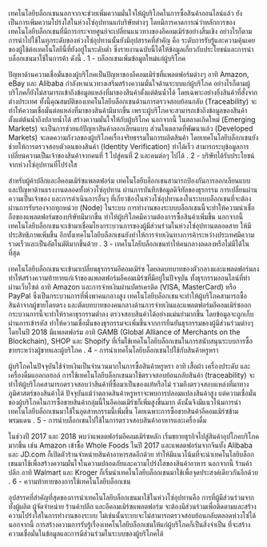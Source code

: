 เทคโนโลยีบล็อกเชนนอกจากจะช่วยเพิ่มความมั่นใจให้ผู้บริโภคในการซื้อสินค้าออนไลน์แล้ว ยังเป็นการเพิ่มความโปร่งใสในห่วงโซ่อุปทานแก่บริษัทต่างๆ โดยมีการคาดการณ์ว่าหลักการของเทคโนโลยีบล็อกเชนที่มีการกระจายศูนย์จะเปลี่ยนแนวทางของอีคอมเมิร์ซอย่างสิ้นเชิง อย่างไรก็ตาม การนำไปใช้ในทุกระดับของห่วงโซ่อุปทานนั้นยังมีอุปสรรคที่สำคัญ คือ ระดับการรับรู้และความคุ้นเคยของผู้ใช้ต่อเทคโนโลยีนี้ที่ยังอยู่ในระดับต่ำ ซึ่งรายงานฉบับนี้ได้ให้ข้อมูลเกี่ยวกับประโยชน์และการนำบล็อกเชนมาใช้ในการค้า ดังนี้
.
1 - บล็อกเชนเพิ่มข้อมูลใหม่แก่ผู้บริโภค

ปัญหาด้านความเชื่อมั่นของผู้บริโภคเป็นปัญหาของอีคอมเมิร์ซที่แพลตฟอร์มต่างๆ อาทิ Amazon, eBay และ Alibaba กำลังหาแนวทางเสริมสร้างความมั่นใจด้านระบบแก่ผู้บริโภค อย่างไรก็ตามผู้บริโภคก็ยังไม่สามารถเข้าถึงข้อมูลแหล่งที่มาของสินค้าตั้งแต่ต้นน้ำได้ โดยเฉพาะอย่างยิ่งสินค้าที่สั่งจากต่างประเทศ ทั้งนี้คุณสมบัติของเทคโนโลยีบล็อกเชนด้านการตรวจสอบย้อนกลับ (Traceability) จะทำให้ความเชื่อมั่นต่อแหล่งที่มาของสินค้ามีมากขึ้น เพราะผู้บริโภคจะสามารถเข้าถึงข้อมูลของสินค้าตั้งแต่ต้นน้ำถึงปลายน้ำได้ สร้างความมั่นใจให้กับผู้บริโภค นอกจากนี้ ในตลาดเกิดใหม่ (Emerging Markets) จะเป็นการช่วยแก้ปัญหาสินค้าลอกเลียนแบบ ส่วนในตลาดที่พัฒนาแล้ว (Developed Markets) จะลดความกังวลของผู้บริโภคเรื่องจริยธรรมในการผลิตสินค้า โดยเทคโนโลยีบล็อกเชนยังช่วยให้การตรวจสอบตัวตนของสินค้า (Identity Verification) ทำได้เร็ว สามารถระบุข้อมูลการเปลี่ยนความเป็นเจ้าของสินค้าจากคนที่ 1 ไปสู่คนที่ 2 และคนต่อๆ ไปได้
.
2 - บริษัทได้รับประโยชน์จากห่วงโซ่อุปทานที่โปร่งใส

สำหรับผู้ค้าปลีกและอีคอมเมิร์ซแพลตฟอร์ม เทคโนโลยีบล็อกเชนสามารถป้องกันการลอกเลียนแบบ และปัญหาด้านแรงงานตลอดทั้งห่วงโซ่อุปทาน ผ่านการบันทึกข้อมูลดิจิทัลของธุรกรรม การเปลี่ยนผ่านความเป็นเจ้าของ และการดำเนินการอื่นๆ ที่เกี่ยวข้องในห่วงโซ่อุปทานลงในระบบบล็อกเชนที่จะต้องผ่านการรับรองจากทุกหน่วย (Node) ในระบบ การทำงานของระบบบล็อกเชนนี้จะทำให้ความน่าเชื่อถือของแพลตฟอร์มของบริษัทมีมากขึ้น ทำให้ผู้บริโภคมีความต้องการซื้อสินค้าเพิ่มขึ้น นอกจากนี้เทคโนโลยีบล็อกเชนจะเข้ามาเชื่อมโยงกระบวนการของผู้มีส่วนร่วมในห่วงโซ่อุปทานตลอดสาย ให้มีประสิทธิภาพเพิ่มขึ้น อีกทั้งเทคโนโลยีบล็อกเชนยังทำให้การจ่ายเงินทางการค้าระหว่างประเทศมีความรวดเร็วและเป็นอัตโนมัติมากขึ้นด้วย
.
3 - เทคโนโลยีบล็อกเชนทำให้คนกลางลดลงหรือไม่มีได้ในที่สุด

เทคโนโลยีบล็อกเชนจะเข้ามาเปลี่ยนธุรกรรมอีคอมเมิร์ซ โดยลดบทบาทของตัวกลางและแพลตฟอร์มลง ทำให้สร้างความท้าทายแก่เจ้าของแพลตฟอร์มอีคอมเมิร์ซที่มีอยู่ในปัจจุบัน ทั้งธุรกรรมออนไลน์ที่ทำผ่านเว็บไซต์ อาทิ Amazon และการจ่ายเงินผ่านบัตรเครติด (VISA, MasterCard) หรือ PayPal ซึ่งเป็นกระบวนการที่พึ่งพาคนกลางสูง เทคโนโลยีบล็อกเชนจะทำให้ผู้บริโภคสามารถซื้อสินค้าจากผู้ขายโดยตรง และตัดบทบาทของคนกลางด้านการจ่ายเงินและแพลตฟอร์มอีคอมเมิร์ซออก กระบวนการนี้จะทำให้ราคาธุรกรรมต่ำลง ตรวจสอบสินค้าได้อย่างแม่นยำมากขึ้น โดยข้อมูลจะถูกเก็บผ่านการเข้ารหัส ทำให้ความเชื่อมั่นของธุรกรรมจะเพิ่มขึ้นจากการยืนยันธุรกรรมของผู้มีส่วนร่วมต่างๆ โดยในปี 2018 มีแพลตฟอร์ม อาทิ GAMB (Global Alliance of Merchants on the Blockchain), SHOP และ Shopify ที่เริ่มใช้เทคโนโลยีบล็อกเชนในการสนับสนุนระบบการซื้อขายระหว่างผู้ขายและผู้บริโภค
.
4 - การนำเทคโนโลยีบล็อกเชนไปใช้กับสินค้าหรูหรา

ผู้บริโภคในปัจจุบันใช้จ่ายเงินเป็นจำนวนมากในการซื้อสินค้าหรูหรา อาทิ เสื้อผ้า เครื่องประดับ และเครื่องดื่มแอลกอฮอล์ การใช้เทคโนโลยีบล็อกเชนมาใช้ตรวจสอบย้อนกลับสินค้า (traceability) จะทำให้ผู้บริโภคสามารถตรวจสอบว่าสินค้าที่ซื้อมาเป็นของแท้หรือไม่ รวมถึงตรวจสอบแหล่งที่มาทางภูมิศาสตร์ของสินค้าได้ ปัจจุบันแม้ว่าตลาดสินค้าหรูหราจะพบการปลอมแปลงสินค้าสูง แต่ความเชื่อมั่นของผู้บริโภคในการซื้อขายสินค้ากลุ่มนี้ในอีคอมเมิร์ซก็เพิ่มสูงขึ้นมาก ดังนั้นจึงมีแนวโน้มการนำเทคโนโลยีบล็อกเชนมาใช้ในอุตสาหกรรมนี้เพิ่มขึ้น โดยเฉพาะการซื้อขายสินค้าอีคอมเมิร์ซข้ามพรมแดน
.
5 - การนำบล็อกเชนไปใช้ในการตรวจสอบสินค้าอาหารและเครื่องดื่ม

ในช่วงปี 2017 และ 2018 พบว่าแพลตฟอร์มอีคอมเมิร์ซหลัก เริ่มขยายธุรกิจไปสู่สินค้าอุปโภคบริโภคมากขึ้น เช่น Amazon เข้าซื้อ Whole Foods ในปี 2017 และแพลตฟอร์มจากจีนทั้ง Alibaba และ JD.com ก็เปิดตัวร้านจำหน่ายสินค้าอาหารสดอีกด้วย ทำให้มีแนวโน้มที่จะนำเทคโนโลยีบล็อกเชนมาใช้เพื่อสร้างความมั่นใจในความปลอดภัยและความโปร่งใสของสินค้าอาหาร นอกจากนี้ ร้านค้าปลีก อาทิ Walmart และ Kroger ก็เริ่มนำเทคโนโลยีบล็อกเชนมาใช้เพื่อจุดประสงค์เดียวกันอีกด้วย
.
6 - ความท้าทายของการใช้เทคโนโลยีบล็อกเชน

อุปสรรคที่สำคัญที่สุดของการนำเทคโนโลยีบล็อกเชนมาใช้ในห่วงโซ่อุปทานคือ การที่ผู้มีส่วนร่วมจากทั้งผู้ผลิต ผู้จัดจำหน่าย ร้านค้าปลีก และอีคอมเมิร์ซแพลตฟอร์ม จะต้องมีส่วนร่วมเพื่อติดตามและสร้างความโปร่งใสในการทำงานของระบบ ไม่เช่นนั้นระบบจะไม่สามารถตรวจสอบย้อนกลับตลอดห่วงโซ่ได้ นอกจากนี้ การสร้างความการรับรู้เรื่องเทคโนโลยีบล็อกเชนให้แก่ผู้บริโภคก็เป็นสิ่งจำเป็น ที่จะสร้างความเชื่อมั่นในข้อมูลและการมีส่วนร่วมในระบบของผู้บริโภคได้
